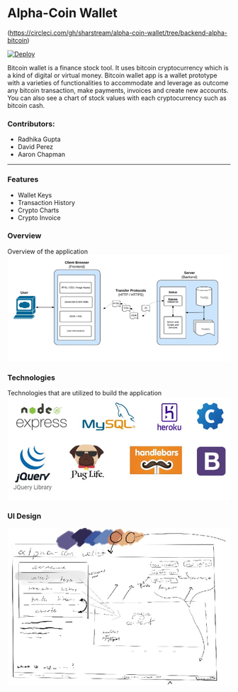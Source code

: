 # Alpha-Coin Wallet

(https://circleci.com/gh/sharstream/alpha-coin-wallet/tree/backend-alpha-bitcoin)

[![Deploy](https://www.herokucdn.com/deploy/button.svg)](https://heroku.com/deploy)

Bitcoin wallet is a finance stock tool. It uses bitcoin cryptocurrency which is a kind of digital or virtual money. Bitcoin wallet app is a wallet prototype with a varieties of functionalities to accommodate and leverage as outcome any bitcoin transaction, make payments, invoices and create new accounts. You can also see a chart of stock values with each cryptocurrency such as bitcoin cash.

### Contributors:
  - Radhika Gupta 
  - David Perez 
  - Aaron Chapman 
---
### Features
   - Wallet Keys
   - Transaction History
   - Crypto Charts
   - Crypto Invoice

### Overview
Overview of the application
![Overview](https://github.com/radhikabgupta/ReadMeInfoProj2/blob/master/assets/Overview.jpg)

### Technologies
Technologies that are utilized to build the application
![Overview](https://github.com/radhikabgupta/ReadMeInfoProj2/blob/master/assets/technologies.jpg)

### UI Design
![Overview](https://github.com/radhikabgupta/ReadMeInfoProj2/blob/master/assets/uiDesign.jpg)
